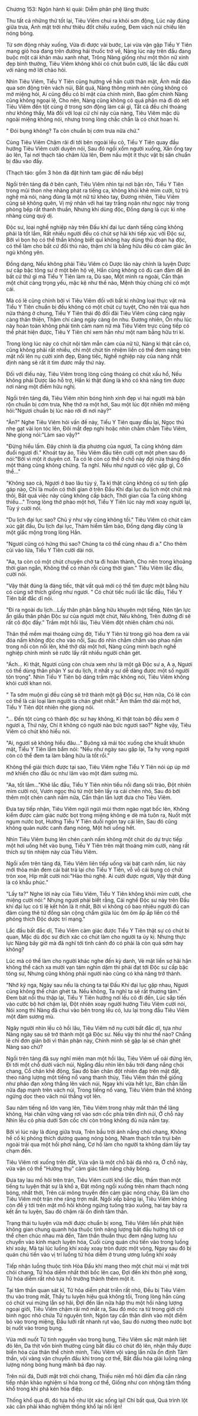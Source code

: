 




Chương 153: Ngôn hành kì quái: Diễm phân phệ lãng thước


Thu tất cả những thứ tốt lại, Tiêu Viêm chui ra khỏi sơn động, Lúc này đúng giữa trưa, Ánh mặt trời như thiêu đốt chiếu xuống, Đem vách núi chiếu lên nóng bỏng.

Từ sơn động nhảy xuống, Vừa đi được vài bước, Lại vừa vặn gặp Tiểu Y Tiên mang giỏ hoa đang trên đường hái thuốc trở về, Nàng lúc này trên đầu đang buộc một cái khăn màu xanh nhạt, Trông Nàng giống như một thôn nữ xinh đẹp bình thường, Tiêu Viêm không khỏi có chút buồn cười, lắc lắc đầu cười với nàng mở lời chào hỏi.

Nhìn Tiêu Viêm, Tiểu Y Tiên cũng hướng về hắn cười thân mật, Ánh mắt đảo qua sơn động trên vách núi, Bất quá, Nàng thông minh nên cũng không có mở miệng hỏi, Ai cũng đều có bí mật của chính mình, Bao gồm chính Nàng cũng không ngoại lệ, Cho nên, Nàng cũng không có quá phận mà đi dò xét Tiêu Viêm đến tột cùng ở trong sơn động làm cái gì, Tất cả đều chỉ thoáng như không thấy, Mà đối với loại cử chỉ này của nàng, Tiêu Viêm mặc dù ngoài miệng không nói, nhưng trong lòng chắc chắn là có chút hoan hỉ.

" Đói bụng không? Ta còn chuẩn bị cơm trưa nữa chứ."

Cùng Tiêu Viêm Chậm rãi đi tới bên ngoài lều cỏ, Tiểu Y Tiên quay đầu hướng Tiêu Viêm cười duyên nói, Sau đó ngồi xổm người xuống, Xắn ống tay áo lên, Tại nơi thạch táo châm lửa lên, Đem nấu một ít thực vật bị săn chuẩn bị đâu vào đấy.

(Thạch táo: gồm 3 hòn đá đặt hình tam giác để nấu bếp)

Ngồi trên tảng đá ở bên cạnh, Tiêu Viêm nhìn tại nơi bận rôn, Tiểu Y Tiên trong mũi thon nhẹ nhàng phát ra tiếng ca, không khỏi khẽ mỉm cười, từ trù nghệ mà nói, nàng đúng là một nữ tử khéo tay, Đương nhiên, Tiêu Viêm cũng sẽ không quên, Vị mỹ nhân với hai tay trắng noãn như ngọc này trong phòng bếp rất thanh thuần, Nhưng khi dùng độc, Đồng dạng là cực kì nhẹ nhàng cùng quỷ dị.

Độc sư, loại nghề nghiệp này trên Đấu khí đại lục danh tiếng cũng không phải là tốt lắm, Rất nhiều người đều có chút sợ hãi khi tiếp xúc với Độc sư, Bởi vì bọn họ có thể thần không biết quỉ không hay dùng thủ đoạn hạ độc, có thể làm cho bất cứ đối thủ nào, thậm chí là bằng hữu đều có cảm giác ăn ngủ không yên.

Đồng dạng, Nếu không phải Tiêu Viêm có Dược lão này chính là luyện Dược sư cấp bậc tông sư ở một bên hộ vệ, Hắn cũng không có đủ can đảm để ăn bất cứ thứ gì mà Tiểu Y Tiên làm ra, Dù sao, Một mình ra ngoài, Cẩn thận một chút càng trọng yếu, mặc kệ như thế nào, Mệnh thủy chủng chỉ có một cái.

Mà có lẽ cũng chính bởi vì Tiêu Viêm đối với bất kì những loại thực vật mà Tiểu Y Tiên chuẩn bị đều không có một chút cự tuyệt, Cho nên trải qua hơn nửa tháng ở chung, Tiểu Y Tiên thái độ đối đãi Tiêu Viêm cũng càng ngày càng thân thiện, Thậm chí càng ngày càng ôn nhu. Đương nhiên, Ôn nhu lúc này hoàn toàn không phải tình cảm nam nữ mà Tiêu Viêm trực cũng tiếp có thể phát hiện được, Tiêu Y Tiên chỉ xem hắn như một nam bằng hữu tri kỉ.

Trong lòng lúc này có chút nội tâm mẫn cảm của nữ tử, Nàng kì thật cần có, cũng không phải rất nhiều, chỉ một chút tín nhiệm liền có thể đem nàng trên mặt nổi lên nụ cười xinh đẹp, Đáng tiếc, Nghề nghiệp này của nàng nhất định nàng sẽ rất ít tìm đươc mấy thứ này.

Đối với điều này, Tiêu Viêm trong lòng cũng thoáng có chút xấu hổ, Nếu không phải Dược lão hỗ trợ, Hắn kì thật đúng là khó có khả năng tìm được nơi nàng một điểm hữu nghị.

Ngồi trên tảng đá, Tiêu Viêm nhìn bóng hình xinh đẹp vì hai người mà bận rộn chuẩn bị cơm trưa, Nhẹ thở ra một hơi, Sau một lúc đột nhiên mở miệng hỏi:"Ngươi chuẩn bị lúc nào rời đi nơi này?"

"Ân?" Nghe Tiêu Viêm hỏi vấn đề này, Tiểu Y Tiên quay đầu lại, Ngọc thủ nhẹ gạt vài lọn tóc lên, Đôi mắt đẹp nghi hoặc nhìn chằm chằm Tiêu Viêm, Nhẹ giọng nói:"Làm sao vậy?"

"Đừng hiểu lầm. Đây chính là địa phương của ngươi, Ta cũng không dám đuổi ngươi đi." Khoát tay áo, Tiêu Viêm đầu tiên cười cợt một phen sau đó nói:"Bởi vì một ít duyên cớ. Ta có lẽ còn có thể ở chỗ này đợi nửa tháng đến một tháng cũng không chừng. Ta nghĩ. Nếu như ngươi có việc gấp gì, Có thể..."

"Không sao cả, Ngươi ở bao lâu tùy ý, Ta kì thật cũng không có sự tình gấp gáp nào, Chỉ là muốn có thời gian ở trên Đấu Khí đại lục du lịch một chút mà thôi, Bất quá việc này cũng không cấp bách, Thời gian của Ta cũng không thiếu…" Trong lòng thở phào một hơi, Tiểu Y Tiên lúc này mới xoay người lại, Tùy ý cười nói.

"Du lịch đại lục sao? Chủ ý như vậy cũng không tồi." Tiêu Viêm có chút cảm xúc gật đầu, Du lịch đại lục, Thám hiểm tầm bảo, Đồng dạng đây cũng là một giấc mộng trong lòng Hắn.

"Ngươi cũng có hứng thú sao? Chúng ta có thể cùng nhau đi a." Cho thêm củi vào lửa, Tiểu Y Tiên cười dài nói.

"Aa, ta còn có một chút chuyện chờ ta đi hoàn thành, Cho nên trong khoảng thời gian ngắn, Không thể có nhàn rỗi cùng thời gian." Tiêu Viêm lắc đầu, cười nói.

"Vậy thật đúng là đáng tiếc, thật vất quả mới có thể tìm được một bằng hữu có cùng sở thích giống như ngươi. " Có chút tiếc nuối lắc lắc đầu, Tiểu Y Tiên bất đắc dĩ nói.

"Đi ra ngoài du lịch...Lấy thân phận bằng hữu khuyên một tiếng, Nên tận lực ẩn giấu thân phận Độc sư của ngươi một chút, Nếu không, Trên đường đi sẽ rất cô độc đấy." Trầm một hồi lâu, Tiêu Viêm đột nhiên chăm chú nói.

Thân thể mềm mại thoáng cứng đờ, Tiểu Y Tiên từ trong giỏ hoa đem ra vài đóa nấm không độc cho vào nồi, Sau đó nhìn chằm chằm vào phao nấm trong nồi còn nổi lên, khẽ thở dài một hơi, Nàng cũng minh bạch nghề nghiệp chính mình sẽ rước lấy rất nhiều người chãn gét.

"Ách… Kì thật, Ngươi cũng còn chưa xem như là một gã Độc sư a, A a, Ngươi có thể dùng thân phận Y sư du lịch, ít nhất y sư dễ dàng được một số người tôn trọng". Nhìn Tiểu Y Tiên bộ dáng trầm mặc không nói, Tiêu Viêm không khỏi cười khan nói.

" Ta sớm muộn gì đều cũng sẽ trở thành một gã Độc sư, Hơn nữa, Có lẽ còn có thể là cái loại làm người ta chán ghét nhất." Âm thầm thở dài một hơi, Tiểu Y Tiên đột nhiên nhẹ giọng nói.

"… Đến tột cùng có thành độc sư hay không, Kì thật toàn bộ đều xem ở ngươi a, Thứ này, Chí ít không có người nào bức ngươi sao?" Nghe vậy, Tiêu Viêm có chút khó hiểu nói.

"Ai, ngươi sẽ không hiểu đâu..." Buông xã mái tóc xuống che khuất khuôn mặt, Tiểu Y Tiên lẩm bẩm nói: "Nếu như ngày sau gặp lại, Ta hy vọng ngươi còn có thể đem ta làm bằng hữu là tốt rồi."

Không thể giải thích được tại sao, Tiêu Viêm nghe Tiểu Y Tiên nói úp úp mở mở khiến cho đầu óc như lâm vào một đám sương mù.

"Aa, tốt lắm..."Khẽ lắc đầu, Tiểu Y Tiên nhìn tiểu nồi đang sôi trào, Đột nhiên mỉm cười nói, Vươn ngọc thủ từ một bên lấy ra cái chén nhỏ, Sau đó bới thêm một chén canh nấm nữa, Cẩn thận lần lượt đưa cho Tiêu Viêm.

Đưa tay tiếp nhận, Tiêu Viêm ngửi ngửi mùi thơm ngào ngạt bốc lên, Không kiềm được cảm giác nước bọt trong miệng không e dè mà tuôn ra, Nuốt một ngụm nước bọt, Hướng Tiểu Y Tiên duỗi ngón tay cái lên, Sau đó cũng không quản nước canh đang nóng, Một hơi uống hết.

Nhìn Tiêu Viêm bưng lên chén canh nấm không một chút do dự trực tiếp một hơi uống hết vào bụng, Tiểu Y Tiên trên mặt thoáng mỉm cười, nàng rất thích sự tín nhiệm này của Tiêu Viêm.

Ngồi xổm trên tảng đá, Tiêu Viêm liên tiếp uống vài bát canh nấm, lúc này mới thỏa mãn đem cái bát trả lại cho Tiểu Y Tiên, vỗ vỗ cái bụng có chút tròn xoe, Híp mắt cười nói:"Hảo thủ nghệ. Ai cưới được ngươi, Vậy thật đúng là có khẩu phúc."

"Lấy ta?" Nghe lời này của Tiêu Viêm, Tiểu Y Tiên không khỏi mỉm cười, che miệng cười nói:" Nhưng ngươi phải biết rằng, Cái nghề Độc sư này trên Đấu khí đại lục có tỉ lệ kết hôn là ít nhất, Bởi vì không có bao nhiêu người đủ can đảm cùng thê tử đồng sàn cộng chẩm giữa lúc ôm ôm ấp ấp liền có thể phóng thích Độc dược trí mạng."

Lắc đầu bất đắc dĩ, Tiêu Viêm cảm giác được Tiểu Y Tiên thật sự có chút bi quan, Mặc dù độc sư đích xác có chút làm cho người ta úy kị. Nhưng thực lực Nàng bây giờ mà đã nghĩ tới tình cảnh đó có phải là còn quá sớm hay không?

Lúc mà có thể làm cho người khác nghe đến kỳ danh, Vẻ mặt liền sợ hãi hận không thể cách xa mười vạn tám nghìn dặm thì phải đạt tới Độc sư cấp bậc tông sư, Nhưng cũng không phải người nào cũng có khả năng trở thành.

"Nhớ kỹ nga, Ngày sau nếu là chúng ta tại Đấu Khí đại lục gặp nhau, Ngươi cũng không thể chán ghét ta. Nếu không, Ta nghĩ ta sẽ rất thương tâm." Đem bát nồi thu thập lại, Tiểu Y Tiên hướng nơi lều cỏ đi đến, Lúc sắp tiến vào cước bộ hơi chậm lại, Đột nhiên xoay người hướng Tiêu Viêm cười nói, Nói xong thì Nàng đã chui vào bên trong lều cỏ, lưu lại trong đầu Tiêu Viêm một đám sương mù.

Ngây người nhìn lều cỏ hồi lâu, Tiêu Viêm nở nụ cười bất đắc dĩ, tựa như Nàng ngày sau sẽ trở thành một gã Độc sư. Nếu vậy thì như thế nào? Chẳng lẽ chỉ đơn giản bởi vì thân phận này, Chính mình sẽ gặp lại sẽ chán ghét Nàng sao chứ?

Ngồi trên tảng đã suy nghĩ miên man một hồi lâu, Tiêu Viêm uể oải đứng lên, Đi tới một chỗ dưới vách núi, Ngẩng đầu nhìn lên bầu trời đang nắng chói chang, Cổ chân khẽ động, Sau đó bàn chân đột nhiên đạp trên mặt đất, theo năng lượng một tiếng nổ vang thanh thúy, Tiêu Viêm thân thể giống như pháo đạn xông thẳng lên vách núi, Ngay khi vừa hết lực, Bàn chân lần nữa đạp mạnh trên vách núi, Trong tiếng nổ vang, Tiêu Viêm thân thể không ngừng dọc theo vách núi thẳng vọt lên.

Sau năm tiếng nổ lớn vang lên, Tiêu Viêm trong nháy mắt thân thể lăng không, Hai chân vững vàng rơi vào sơn cốc phía trên đỉnh núi, Ở chỗ này Nhìn lều cỏ phía dưới Sơn cốc chỉ còn trông không đủ nửa nắm tay.

Bởi vì lúc này là đúng giữa trưa, Trên bầu trời ánh nắng chói chang, Không hề cố kị phóng thích dương quang nóng bỏng, Nham thạch trần trụi bên ngoài trải qua một hồi phơi nắng, Cơ hồ làm cho người ta không dám lấy tay chạm đến.

Tiêu Viêm rơi xuống trên đất, Vừa vặn là một chỗ bãi đá nhô ra, Ở chỗ này, vừa vặn có thể "Hưởng thụ" cảm giác tắm nắng cháy bỏng.

Đưa tay lau mồ hôi trên trán, Tiêu Viêm cười khổ lắc đầu, thầm than một tiếng tu luyện thật sự là khổ a, Đặt mông ngồi xuống trên nham thạch nóng bỏng, nhất thời, Trên cái mông truyền đến cảm giác nóng cháy, Đã làm cho Tiêu Viêm một trận nhe răng trợn mắt. Ngồi xếp bằng lại, Tiêu Viêm không còn để ý tới trên mặt mồ hôi không ngừng tuông trào xuống, hai tay bày ra kết ấn tu luyện, Sau đó chậm rãi ổn đinh tâm thần.

Trạng thái tu luyện vừa mới được chuẩn bị xong, Tiêu Viêm liền phát hiện không gian chung quanh hỏa thuộc tính năng lượng bắt đầu hướng tới cơ thể chen chúc nhau mà đến, Tâm thần thuần thục đem năng lượng lưu chuyển vào kinh mạch luyện hóa, Cuối cùng quán chú tiến vào trong luồng khí xoáy, Mà tại lúc luồng khí xoáy xoay tròn được một vòng, Ngay sau đó bị quán chú tiến vào vị trí luồng tử hỏa diễm ở trung ương luồng khí xoáy

Tiếp nhận luồng thuộc tính Hỏa Đấu khí mang theo một chút mùi vị mặt trời chói chang, Tử hỏa diễm nhất thời bốc lên cao, Đợi đến khi thôn phệ xong, Tử hỏa diễm rất nhỏ tựa hồ trưởng thành thêm một ít.

Tại tâm thần quan sát kĩ, Tử hỏa diễm phát triễn rất nhỏ, Đều bị Tiêu Viêm thu vào trong mắt, Thấy tu luyện hiệu quả không tồi, Trong lòng hắn cũng có chút vui mừng lẫn sợ hãi, Đợi đến lần nữa hấp thu một hồi năng lượng ngoại giới, Tiêu Viêm chậm rãi mở mắt ra, Sau đó móc ra từ trong giới chỉ bình ngọc nhỏ chứa Tử nguyên tinh, Ngón tay cẩn thận dính vào một điểm bỏ vào trong miệng, Đầu lưỡi rất nhanh rụt vào, Sau đó nương theo nước bọt bị nuốt vào trong bụng.

Vừa mới nuốt Tử tinh nguyên vào trong bụng, Tiêu Viêm sắc mặt mãnh liệt đỏ lên, Da thịt vốn bình thường cũng bắt đầu có chút đỏ lên, nhận thấy được biến hóa của thân thể chính mình, Tiêu Viêm vội vàng lần nữa ổn định Tâm thần, vội vàng vận chuyển đấu khí trong cơ thể, Bắt đầu hóa giải luồng năng lượng nóng bỏng hung mãnh bá đạo này.

Trên núi đá, Dưới mặt trời chói chang, Thiếu niên mồ hôi đầm đìa cắn răng tiếp nhận khảo nghiệm sí hỏa trong cơ thể, Giống như con nhộng tằm thống khổ trong khi phá kén hóa điệp.

Thống khổ qua đi, đó tựa hồ như lột xác sống lại! Chỉ bất quá, Quá trình lột xác cần phải khảo nghiệm thống khổ lại nổi lên!




